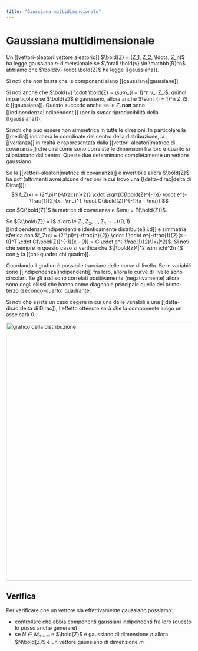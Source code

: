 ```yaml
---
title: "Gaussiana multidimensionale"
---
```

# Gaussiana multidimensionale
Un [[vettori-aleatori|vettore aleatorio]] $\bold{Z} = (Z_1, Z_2, \ldots, Z_n)$ ha legge gaussiana $n$-dimensionale se $\forall \bold{v} \in \mathbb{R}^n$ abbiamo che $\bold{v} \cdot \bold{Z}$ ha legge [[gaussiana]].

Si noti che non basta che le componenti siano [[gaussiana|gaussiane]].

Si noti anche che $\bold{v} \cdot \bold{Z} = \sum_{i = 1}^n v_i Z_i$, quindi in particolare se $\bold{Z}$ è gaussiano, allora anche $\sum_{i = 1}^n Z_i$ è [[gaussiana]]. Questo succede anche se le $Z_i$ **non** sono [[indipendenza|indipendenti]] (per la *super* riproducibilità della [[gaussiana]]).

Si noti che può essere non simmetrica in tutte le direzioni. In particolare la [[media]] indicherà le coordinate del centro della distribuzione, la [[varianza]] in realtà è rappresentata dalla [[vettori-aleatori|matrice di covarianza]] che dirà come sono correlate le dimensioni fra loro e quanto si allontanano dal centro. Queste due determinano completamente un vettore gaussiano.

Se la [[vettori-aleatori|matrice di covarianza]] è invertibile allora $\bold{Z}$ ha pdf (altrimenti avrei alcune direzioni in cui trovo una [[delta-dirac|delta di Dirac]]):
$$
    f_Z(x) = (2^\pi)^{-\frac{n}{2}} \cdot \sqrt{C(\bold{Z}^{-1})} \cdot e^{-\frac{1}{2}(x - \mu)^T \cdot C(\bold{Z})^{-1}(x - \mu)}
$$
con $C(\bold{Z})$ la matrice di covarianza e $\mu = E(\bold{Z})$.

Se $C(\bold{Z}) = I$ allora le $Z_1, Z_2, \ldots, Z_n \sim \mathcal{N}(0, 1)$ [[indipendenza#Indipendenti e identicamente distribuite|i.i.d]] e simmetria sferica con $f_Z(x) = (2^\pi)^{-\frac{n}{2}} \cdot 1 \cdot e^{-\frac{1}{2}(x - 0)^T \cdot C(\bold{Z})^{-1}(x - 0)} = C \cdot e^{-\frac{1}{2}\|x\|^2}$. Si noti che sempre in questo caso si verifica che $\|\bold{Z}\|^2 \sim \chi^2(n)$ con $\chi$ la [[chi-quadro|chi quadro]].

Guardando il grafico è possibile tracciare delle curve di livello. Se le variabili sono [[indipendenza|indipendenti]] fra loro, allora le curve di livello sono circolari. Se gli assi sono correlati positivamente (negativamente) allora sono degli ellissi che hanno come diagonale principale quella del primo-terzo (secondo-quarto) quadrante.

Si noti che esiste un caso degere in cui una delle variabili è una [[delta-dirac|delta di Dirac]]; l'effetto ottenuto sarà che la componente lungo un asse sarà $0$.

<img src="https://www.mathworks.com/help/examples/stats/win64/ComputeTheMultivariateNormalPdfExample_01.png" alt="grafico della distribuzione" width=700>

## Verifica
Per verificare che un vettore sia effettivamente gaussiano possiamo:
- controllare che abbia componenti gaussiani indipendenti fra loro (questo lo posso anche generare)
- se $N \in M_{n \times m}$ e $\bold{Z}$ è gaussiano di dimensione $n$ allora $N\bold{Z}$ è un vettore gaussiano di dimensione $m$
